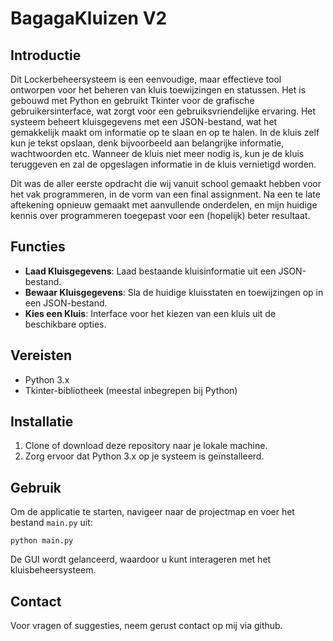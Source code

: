 # BagagaKluizen V2

## Introductie
Dit Lockerbeheersysteem is een eenvoudige, maar effectieve tool ontworpen voor het beheren van kluis toewijzingen en statussen. Het is gebouwd met Python en gebruikt Tkinter voor de grafische gebruikersinterface, wat zorgt voor een gebruiksvriendelijke ervaring. Het systeem beheert kluisgegevens met een JSON-bestand, wat het gemakkelijk maakt om informatie op te slaan en op te halen. In de kluis zelf kun je tekst opslaan, denk bijvoorbeeld aan belangrijke informatie, wachtwoorden etc. Wanneer de kluis niet meer nodig is, kun je de kluis teruggeven en zal de opgeslagen informatie in de kluis vernietigd worden. 

Dit was de aller eerste opdracht die wij vanuit school gemaakt hebben voor het vak programmeren, in de vorm van een final assignment. Na een te late aftekening opnieuw gemaakt met aanvullende onderdelen, en mijn huidige kennis over programmeren toegepast voor een (hopelijk) beter resultaat. 

## Functies
- **Laad Kluisgegevens**: Laad bestaande kluisinformatie uit een JSON-bestand.
- **Bewaar Kluisgegevens**: Sla de huidige kluisstaten en toewijzingen op in een JSON-bestand.
- **Kies een Kluis**: Interface voor het kiezen van een kluis uit de beschikbare opties.

## Vereisten
- Python 3.x
- Tkinter-bibliotheek (meestal inbegrepen bij Python)

## Installatie
1. Clone of download deze repository naar je lokale machine.
2. Zorg ervoor dat Python 3.x op je systeem is geïnstalleerd.

## Gebruik
Om de applicatie te starten, navigeer naar de projectmap en voer het bestand `main.py` uit:
```
python main.py
```
De GUI wordt gelanceerd, waardoor u kunt interageren met het kluisbeheersysteem.

## Contact
Voor vragen of suggesties, neem gerust contact op mij via github.